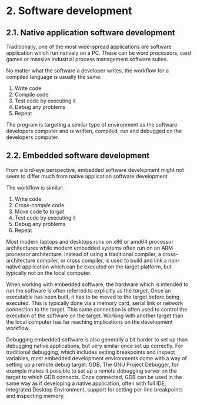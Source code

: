 # 2. Software development

## 2.1. Native application software development
Traditionally, one of the most wide-spread applications are software application which run natively on a PC. These can be word processors, card games or massive industrial process management software suites.

No matter what the software a developer writes, the workflow for a compiled language is usually the same:

1. Write code
2. Compile code
3. Test code by executing it
4. Debug any problems
5. Repeat

The program is targeting a similar type of environment as the software developers computer and is written, compiled, run and debugged on the developers computer.

## 2.2. Embedded software development
From a bird-eye perspective, embedded software development might not seem to differ much from native application software development

The workflow is similar:

1. Write code
2. *Cross-compile* code
3. Move code to *target*
4. Test code by executing it
5. Debug any problems
6. Repeat

Most modern laptops and desktops runs on x86 or amd64 processor architectures while modern embedded systems often run on an ARM processor architecture. Instead of using a traditional compiler, a cross-architecture compiler, or cross compiler, is used to build and link a non-native application which can be executed on the target platform, but typically not on the local computer.

When working with embedded software, the hardware which is intended to run the software is often referred to explicitly as the *target*. Once an executable has been built, it has to be moved to the target before being executed. This is typically done via a memory card, serial link or network connection to the target. This same connection is often used to control the execution of the software on the target. Working with another target than the local computer has far reaching implications on the development workflow.

Debugging embedded software is also generally a bit harder to set up than debugging native applications, but very similar once set up correctly. For traditional debugging, which includes setting breakpoints and inspect variables, most embedded development environments come with a way of setting up a remote debug target. GDB, The GNU Project Debugger, for example makes it possible to set up a remote debugging server on the target to which GDB connects. Once connected, GDB can be used in the same way as if developing a native application, often with full IDE, Integrated Desktop Environment, support for setting per-line breakpoints and inspecting memory.